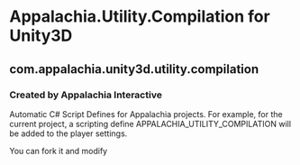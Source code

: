 # Appalachia.Utility.Compilation for Unity3D
## com.appalachia.unity3d.utility.compilation
### Created by Appalachia Interactive

Automatic C# Script Defines for Appalachia projects.  For example, for the current project, a scripting define APPALACHIA_UTILITY_COMPILATION will be added to the player settings.

You can fork it and modify 